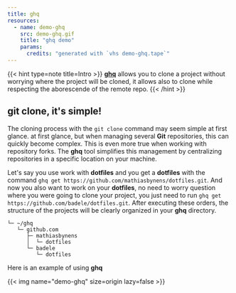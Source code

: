 ```yaml
---
title: ghq
resources:
  - name: demo-ghq
    src: demo-ghq.gif
    title: "ghq demo"
    params:
      credits: "generated with `vhs demo-ghq.tape`"
---
```


{{< hint type=note title=Intro >}} **[ghq](https://github.com/x-motemen/ghq)**
allows you to clone a project without worrying where the project will be cloned,
it allows also to clone while respecting the aborescende of the remote repo. {{<
/hint >}}

## git clone, it's simple!

The cloning process with the `git clone` command may seem simple at first
glance. at first glance, but when managing several **Git** repositories, this
can quickly become complex. This is even more true when working with repository
forks. The **ghq** tool simplifies this management by centralizing repositories
in a specific location on your machine.

Let's say you use work with **dotfiles** and you get a **dotfiles** with the
command `ghq get https://github.com/mathiasbynens/dotfiles.git`. And now you
also want to work on your **dotfiles**, no need to worry question where you were
going to clone your project, you just need to run
`ghq get https://github.com/badele/dotfiles.git`. After executing these orders,
the structure of the projects will be clearly organized in your **ghq**
directory.

```text
└─ ~/ghq
   └─ github.com
      ├─ mathiasbynens
      │  └─ dotfiles
      └─ badele
         └─ dotfiles
```

Here is an example of using **ghq**

{{< img name="demo-ghq" size=origin lazy=false >}}
